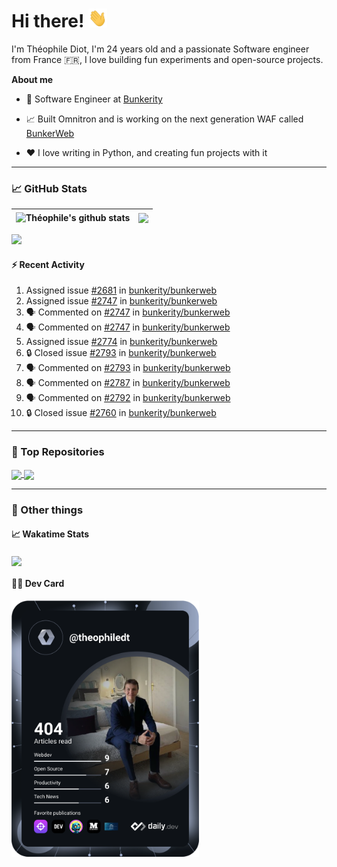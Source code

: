 # Hi there! <img src="./wave.gif" width="30px" height="30px" />

I'm Théophile Diot, I'm 24 years old and a passionate Software engineer from France 🇫🇷, I love building fun experiments and open-source projects.

**About me**

- 💼 Software Engineer at [Bunkerity](https://www.bunkerity.com/)

- 📈 Built Omnitron and is working on the next generation WAF called [BunkerWeb](https://www.bunkerweb.io)

- ❤️ I love writing in Python, and creating fun projects with it

---

### 📈 GitHub Stats

| <img align="center" src="https://github-readme-stats.vercel.app/api?username=TheophileDiot&show_icons=true&include_all_commits=true&theme=algolia&hide_border=true&rank_icon=github" alt="Théophile's github stats" /> | <img align="center" src="https://github-readme-stats.vercel.app/api/top-langs/?username=TheophileDiot&layout=compact&theme=algolia&hide_border=true" /> |
| ---------------------------------------------------------------------------------------------------------------------------------------------------------------------------------------------------------------------- | ------------------------------------------------------------------------------------------------------------------------------------------------------- |

![](https://github-readme-activity-graph.vercel.app/graph?username=TheophileDiot&theme=tokyo-night)

#### :zap: Recent Activity

<!--START_SECTION:activity-->
1.  Assigned issue [#2681](https://github.com/bunkerity/bunkerweb/issues/2681) in [bunkerity/bunkerweb](https://github.com/bunkerity/bunkerweb)
2.  Assigned issue [#2747](https://github.com/bunkerity/bunkerweb/issues/2747) in [bunkerity/bunkerweb](https://github.com/bunkerity/bunkerweb)
3. 🗣 Commented on [#2747](https://github.com/bunkerity/bunkerweb/issues/2747#issuecomment-3421053319) in [bunkerity/bunkerweb](https://github.com/bunkerity/bunkerweb)
4. 🗣 Commented on [#2747](https://github.com/bunkerity/bunkerweb/issues/2747#issuecomment-3421050798) in [bunkerity/bunkerweb](https://github.com/bunkerity/bunkerweb)
5.  Assigned issue [#2774](https://github.com/bunkerity/bunkerweb/issues/2774) in [bunkerity/bunkerweb](https://github.com/bunkerity/bunkerweb)
6. 🔒 Closed issue [#2793](https://github.com/bunkerity/bunkerweb/issues/2793) in [bunkerity/bunkerweb](https://github.com/bunkerity/bunkerweb)
7. 🗣 Commented on [#2793](https://github.com/bunkerity/bunkerweb/issues/2793#issuecomment-3421042291) in [bunkerity/bunkerweb](https://github.com/bunkerity/bunkerweb)
8. 🗣 Commented on [#2787](https://github.com/bunkerity/bunkerweb/issues/2787#issuecomment-3414993264) in [bunkerity/bunkerweb](https://github.com/bunkerity/bunkerweb)
9. 🗣 Commented on [#2792](https://github.com/bunkerity/bunkerweb/issues/2792#issuecomment-3414155845) in [bunkerity/bunkerweb](https://github.com/bunkerity/bunkerweb)
10. 🔒 Closed issue [#2760](https://github.com/bunkerity/bunkerweb/issues/2760) in [bunkerity/bunkerweb](https://github.com/bunkerity/bunkerweb)
<!--END_SECTION:activity-->

---

### 🔧 Top Repositories

<a href="https://github.com/bunkerity/bunkerweb">
  <img align="center" src="https://github-readme-stats.vercel.app/api/pin/?username=Bunkerity&repo=bunkerweb&theme=algolia" />
</a>
<a href="https://github.com/TheophileDiot/Omnitron">
  <img align="center" src="https://github-readme-stats.vercel.app/api/pin/?username=TheophileDiot&repo=Omnitron&theme=algolia" />
</a>

---

### 🎉 Other things

#### 📈 Wakatime Stats

<a href="https://wakatime.com/@theophile_bunkerity">
  <img align="center" src="https://github-readme-stats.vercel.app/api/wakatime?username=3aa5ce41-c253-43d9-8441-a721e446a45f&layout=compact&theme=algolia" />
</a>

#### 👨‍💻 Dev Card

<a href="https://app.daily.dev/TheophileDt">
  <img src="./devcard.svg" width="300" alt="Théophile Diot's Dev Card"/>
</a>
